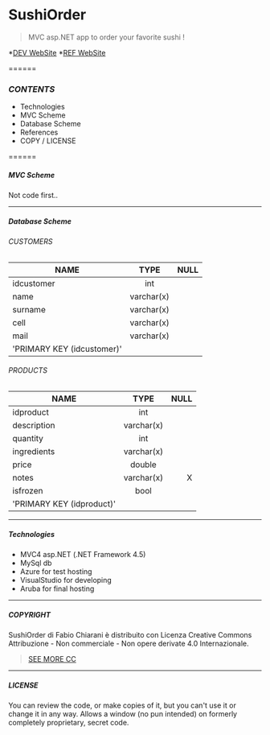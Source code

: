 # SushiOrder

 > MVC asp.NET app to order your favorite sushi !

*[DEV WebSite](https://www.chiarani.it "Fabio Chiarani")
*[REF WebSite](https://www.ristorantefuhao.it "Ristorante Fu Hao") 

======

### *CONTENTS*
- Technologies
- MVC Scheme
- Database Scheme
- References
- COPY / LICENSE

======

##### *MVC Scheme*
Not code first..

--------

##### *Database Scheme*
###### CUSTOMERS
| NAME        | TYPE           | NULL  |
| ------------- |:-------------:| -----:|
| idcustomer      | int |  |
| name      | varchar(x)      |    |
| surname | varchar(x)      |     |
| cell | varchar(x)      |     |
| mail | varchar(x)      |     |
| 'PRIMARY KEY  (idcustomer)'           |


###### PRODUCTS
| NAME        | TYPE           | NULL  |
| ------------- |:-------------:| -----:|
| idproduct      | int |  |
| description      | varchar(x)      |    |
| quantity | int      |     |
| ingredients | varchar(x)      |     |
| price | double     |     |
| notes | varchar(x)      |   X  |
| isfrozen | bool      |     |
| 'PRIMARY KEY  (idproduct)'           |

--------

##### *Technologies*
- MVC4 asp.NET (.NET Framework 4.5)
- MySql db
- Azure for test hosting
- VisualStudio for developing
- Aruba for final hosting

--------

##### *COPYRIGHT*
SushiOrder di Fabio Chiarani è distribuito con Licenza Creative Commons Attribuzione - Non commerciale - Non opere derivate 4.0 Internazionale.
 > [SEE MORE CC](http://creativecommons.org/licenses/by-nc-nd/4.0/ "CopyRight") 

--------

##### *LICENSE*
You can review the code, or make copies of it, but you can't use it or change it in any way. Allows a window (no pun intended) on formerly completely proprietary, secret code.
